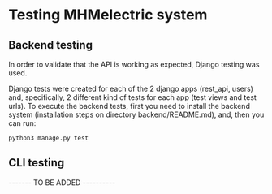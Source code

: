 # Testing MHMelectric system

## Backend testing
In order to validate that the API is working as expected, Django testing was used.

Django tests were created for each of the 2 django apps (rest_api, users) and, specifically, 2 different kind of tests for each app (test views and test urls).
To execute the backend tests, first you need to install the backend system (installation steps on directory backend/README.md), and, then you can run:
```
python3 manage.py test
```


## CLI testing
-------   TO BE ADDED   ----------
